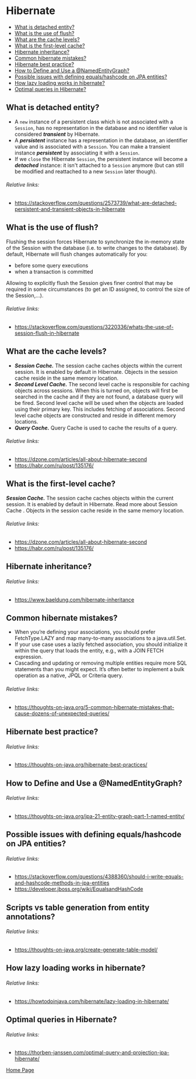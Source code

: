 # Hibernate
- [What is detached entity?](#what-is-detached-entity)
- [What is the use of flush?](#what-is-the-use-of-flush)
- [What are the cache levels?](#what-are-the-cache-levels)
- [What is the first-level cache?](#what-is-the-first-level-cache)
- [Hibernate inheritance?](#hibernate-inheritance)
- [Common hibernate mistakes?](#common-hibernate-mistakes)
- [Hibernate best practice?](#hibernate-best-practice)
- [How to Define and Use a @NamedEntityGraph?](#how-to-define-and-use-a-namedentitygraph)
- [Possible issues with defining equals/hashcode on JPA entities?](#possible-issues-with-defining-equalshashcode-on-jpa-entities)
- [How lazy loading works in hibernate?](#how-lazy-loading-works-in-hibernate)
- [Optimal queries in Hibernate?](#optimal-queries-in-hibernate)

## What is detached entity?
- A `new` instance of a persistent class which is not associated with a `Session`, has no representation in the database and no identifier value is considered ***transient*** by Hibernate.
- A ***persistent*** instance has a representation in the database, an identifier value and is associated with a `Session`. You can make a transient instance ***persistent*** by associating it with a `Session`.
- If we `close` the Hibernate `Session`, the persistent instance will become a ***detached*** instance: it isn't attached to a `Session` anymore (but can still be modified and reattached to a new `Session` later though).
###### Relative links:
+ https://stackoverflow.com/questions/2573739/what-are-detached-persistent-and-transient-objects-in-hibernate

## What is the use of flush?
Flushing the session forces Hibernate to synchronize the in-memory state of the Session with the database (i.e. to write changes to the database). By default, Hibernate will flush changes automatically for you:
- before some query executions
- when a transaction is committed

Allowing to explicitly flush the Session gives finer control that may be required in some circumstances (to get an ID assigned, to control the size of the Session,...).
###### Relative links:
+ https://stackoverflow.com/questions/3220336/whats-the-use-of-session-flush-in-hibernate

## What are the cache levels?
+ ***Session Cache.*** The session cache caches objects within the current session. It is enabled by default in Hibernate. Objects in the session cache reside in the same memory location.
+ ***Second Level Cache.*** The second level cache is responsible for caching objects across sessions. When this is turned on, objects will first be searched in the cache and if they are not found, a database query will be fired. Second level cache will be used when the objects are loaded using their primary key. This includes fetching of associations. Second level cache objects are constructed and reside in different memory locations. 
+ ***Query Cache.*** Query Cache is used to cache the results of a query.
###### Relative links:
+ https://dzone.com/articles/all-about-hibernate-second
+ https://habr.com/ru/post/135176/

## What is the first-level cache?
***Session Cache.*** The session cache caches objects within the current session. It is enabled by default in Hibernate. Read more about  Session Cache . Objects in the session cache reside in the same memory location.
###### Relative links:
+ https://dzone.com/articles/all-about-hibernate-second
+ https://habr.com/ru/post/135176/

## Hibernate inheritance?
###### Relative links:
- https://www.baeldung.com/hibernate-inheritance

## Common hibernate mistakes?
- When you’re defining your associations, you should prefer FetchType.LAZY and map many-to-many associations to a java.util.Set.
- If your use case uses a lazily fetched association, you should initialize it within the query that loads the entity, e.g., with a JOIN FETCH expression.
- Cascading and updating or removing multiple entities require more SQL statements than you might expect. It’s often better to implement a bulk operation as a native, JPQL or Criteria query.
###### Relative links:
- https://thoughts-on-java.org/5-common-hibernate-mistakes-that-cause-dozens-of-unexpected-queries/

## Hibernate best practice?
###### Relative links:
- https://thoughts-on-java.org/hibernate-best-practices/

## How to Define and Use a @NamedEntityGraph?
###### Relative links:
- https://thoughts-on-java.org/jpa-21-entity-graph-part-1-named-entity/

## Possible issues with defining equals/hashcode on JPA entities?
###### Relative links:
- https://stackoverflow.com/questions/4388360/should-i-write-equals-and-hashcode-methods-in-jpa-entities
- https://developer.jboss.org/wiki/EqualsandHashCode

## Scripts vs table generation from entity annotations?
###### Relative links:
- https://thoughts-on-java.org/create-generate-table-model/

## How lazy loading works in hibernate?
###### Relative links:
- https://howtodoinjava.com/hibernate/lazy-loading-in-hibernate/

## Optimal queries in Hibernate?
###### Relative links:
- https://thorben-janssen.com/optimal-query-and-projection-jpa-hibernate/

[Home Page](README.md)
